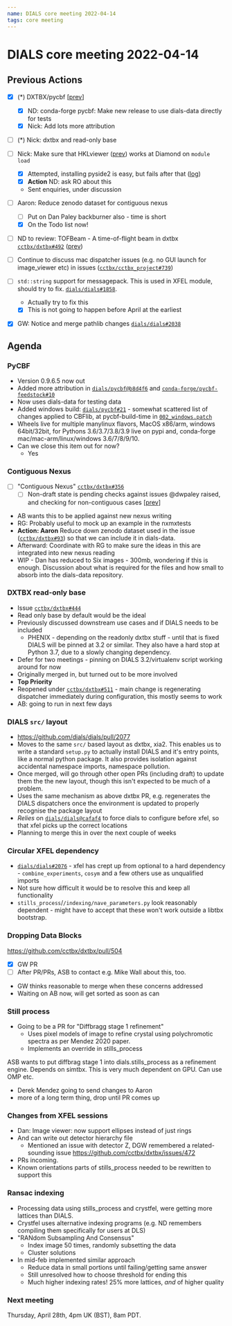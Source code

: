```yaml
---
name: DIALS core meeting 2022-04-14
tags: core meeting
---
```


# DIALS core meeting 2022-04-14


## Previous Actions

- [x] (*) DXTBX/pycbf [[prev](https://dials.github.io/kb/core/20210826#cbflib-conda-forge-packagepycbf)]
    * [x] ND: conda-forge pycbf: Make new release to use dials-data directly for tests
    * [x] Nick: Add lots more attribution
- [ ] (*) Nick: dxtbx and read-only base
- [ ] Nick: Make sure that HKLviewer ([prev](https://dials.github.io/kb/core/20211209#new-item-hklviewer)) works at Diamond on `module load`
    - [x] Attempted, installing pyside2 is easy, but fails after that ([log](https://gist.github.com/ndevenish/fce20861a335385a5a65ed27c982e141))
    - [x] **Action** ND: ask RO about this
    - Sent enquiries, under discussion
- [ ] Aaron: Reduce zenodo dataset for contiguous nexus
    - [ ] Put on Dan Paley backburner also - time is short
    - [x] On the Todo list now!
- [ ] ND to review: TOFBeam - A time-of-flight beam in dxtbx [`cctbx/dxtbx#492`](https://github.com/cctbx/dxtbx/pull/492) ([prev](https://dials.github.io/kb/core/20220303#proposal-for-a-time-of-flight-beam-in-dxtbx))
- [ ] Continue to discuss mac dispatcher issues (e.g. no GUI launch for image_viewer etc) in issues ([`cctbx/cctbx_project#739`](https://github.com/cctbx/cctbx_project/issues/739))
- [ ] `std::string` support for messagepack. This is used in XFEL module, should try to fix. [`dials/dials#1858`](https://github.com/dials/dials/issues/1858).
    -  Actually try to fix this
    - [x] This is not going to happen before April at the earliest
- [x] GW: Notice and merge pathlib changes [`dials/dials#2038`](https://github.com/dials/dials/pull/2038)


## Agenda


### PyCBF
- Version 0.9.6.5 now out
- Added more attribution in [`dials/pycbf@b8d4f6`](https://github.com/dials/pycbf/commit/b8d4f6ed47588a1145430f6fb53dbea9aec51e5d) and [`conda-forge/pycbf-feedstock#10`](https://github.com/conda-forge/pycbf-feedstock/pull/10)
- Now uses dials-data for testing data
- Added windows build: [`dials/pycbf#21`](https://github.com/dials/pycbf/pull/21) - somewhat scattered list of changes applied to CBFlib, at pycbf-build-time in [`002_windows.patch`](https://github.com/dials/pycbf/blob/56e99bafe9fded6d4a738febb943bf102d58b414/patches/002_windows.patch)
- Wheels live for multiple manylinux flavors, MacOS x86/arm, windows 64bit/32bit, for Pythons 3.6/3.7/3.8/3.9 live on pypi and, conda-forge mac/mac-arm/linux/windows 3.6/7/8/9/10.
- Can we close this item out for now?
    - Yes



### Contiguous Nexus

- [ ] "Contiguous Nexus" [`cctbx/dxtbx#356`](https://github.com/cctbx/dxtbx/pull/356)
    - [ ] Non-draft state is pending checks against issues @dwpaley raised, and checking for non-contiguous cases [[prev](https://dials.github.io/kb/core/20210715#contiguous-nexus-pr)]
- AB wants this to be applied against new nexus writing
- RG: Probably useful to mock up an example in the nxmxtests
- **Action: Aaron** Reduce down zenodo dataset used in the issue ([`cctbx/dxtbx#93`](https://github.com/cctbx/dxtbx/issues/93))
 so that we can include it in dials-data.
- Afterward: Coordinate with RG to make sure the ideas in this are integrated into new nexus reading
- WIP - Dan has reduced to Six images - 300mb, wondering if this is enough. Discussion about what is required for the files and how small to absorb into the dials-data repository.

### DXTBX read-only base

- Issue [`cctbx/dxtbx#444`](https://github.com/cctbx/dxtbx/issues/444)
- Read only base by default would be the ideal
- Previously discussed downstream use cases and if DIALS needs to be included
    - PHENIX - depending on the readonly dxtbx stuff - until that is fixed DIALS will be pinned at 3.2 or similar. They also have a hard stop at Python 3.7, due to a slowly changing dependency. 
- Defer for two meetings - pinning on DIALS 3.2/virtualenv script working around for now
- Originally merged in, but turned out to be more involved 
- **Top Priority**
- Reopened under [`cctbx/dxtbx#511`](https://github.com/cctbx/dxtbx/pull/511) - main change is regenerating dispatcher immediately during configuration, this mostly seems to work
- AB: going to run in next few days

### DIALS `src/` layout

- https://github.com/dials/dials/pull/2077
- Moves to the same `src/` based layout as dxtbx, xia2. This enables us to write a standard `setup.py` to actually install DIALS and it's entry points, like a normal python package. It also provides isolation against accidental namespace imports, namespace pollution.
- Once merged, will go through other open PRs (including draft) to update them the the new layout, though this isn't expected to be much of a problem.
- Uses the same mechanism as above dxtbx PR, e.g. regenerates the DIALS dispatchers once the environment is updated to properly recognise the package layout
- _Relies_ on [`dials/dials@cafaf4`](https://github.com/dials/dials/commit/cafaf4df9454b1a63cac2940322784d0ca020fc7) to force dials to configure before xfel, so that xfel picks up the correct locations
- Planning to merge this in over the next couple of weeks
### Circular XFEL dependency

- [`dials/dials#2076`](https://github.com/dials/dials/issues/2076) - xfel has crept up from optional to a hard dependency - `combine_experiments`, `cosym` and a few others use as unqualified imports
- Not sure how difficult it would be to resolve this and keep all functionality
- `stills_process`/`/indexing/nave_parameters.py` look reasonably dependent - might have to accept that these won't work outside a libtbx bootstrap.


### Dropping Data Blocks

https://github.com/cctbx/dxtbx/pull/504

- [x] GW PR
 - [ ] After PR/PRs, ASB to contact e.g. Mike Wall about this, too. 
 - GW thinks reasonable to merge when these concerns addressed
 - Waiting on AB now, will get sorted as soon as can


### Still process
- Going to be a PR for "Diffbragg stage 1 refinement"
    - Uses pixel models of image to refine crystal using polychromotic spectra as per Mendez 2020 paper.
    - Implements an override in stills_process

ASB wants to put diffbrag stage 1 into dials.stills_process as a refinement engine. Depends on simtbx. This is very much dependent on GPU. Can use OMP etc.

- Derek Mendez going to send changes to Aaron
- more of a long term thing, drop until PR comes up

### Changes from XFEL sessions

- Dan: Image viewer: now support ellipses instead of just rings
- And can write out detector hierarchy file
    - Mentioned an issue with detector Z, DGW remembered a related-sounding issue https://github.com/cctbx/dxtbx/issues/472
- PRs incoming.
- Known orientations parts of stills_process needed to be rewritten to support this

### Ransac indexing
- Processing data using stills_process and crystfel, were getting more lattices than DIALS. 
- Crystfel uses alternative indexing programs (e.g. ND remembers compiling them specifically for users at DLS)
- "RANdom Subsampling And Consensus"
    - Index image 50 times, randomly subsetting the data
    - Cluster solutions
- In mid-feb implemented similar approach
    - Reduce data in small portions until failing/getting same answer
    - Still unresolved how to choose threshold for ending this
    - Much higher indexing rates! 25% more lattices, _and_ of higher quality


### Next meeting
Thursday, April 28th, 4pm UK (BST), 8am PDT.